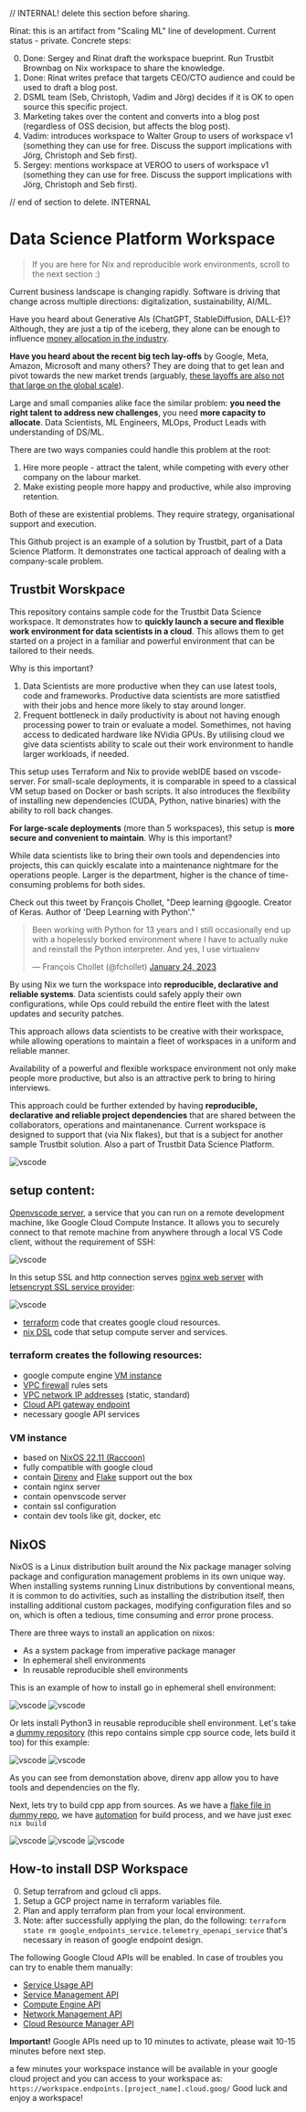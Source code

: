 // INTERNAL! delete this section before sharing.

Rinat: this is an artifact from "Scaling ML" line of development. Current status - private. Concrete steps:

0. Done: Sergey and Rinat draft the workspace bueprint. Run Trustbit Brownbag on Nix workspace to share the knowledge.
1. Done: Rinat writes preface that targets CEO/CTO audience and could be used to draft a blog post.
2. DSML team (Seb, Christoph, Vadim and Jörg) decides if it is OK to open source this specific project.
3. Marketing takes over the content and converts into a blog post (regardless of OSS decision, but affects the blog post).
4. Vadim: introduces workspace to Walter Group to users of workspace v1 (something they can use for free. Discuss the support implications with Jörg, Christoph and Seb first).
5. Sergey: mentions workspace at VEROO to users of workspace v1 (something they can use for free. Discuss the support implications with Jörg, Christoph and Seb first).

// end of section to delete. INTERNAL

Data Science Platform Workspace
===============================

> If you are here for Nix and reproducible work environments, scroll to the next section :)



Current business landscape is changing rapidly. Software is driving that change across multiple directions: digitalization, sustainability, AI/ML. 

Have you heard about Generative AIs (ChatGPT, StableDiffusion, DALL-E)? Although, they are just a tip of the iceberg, they alone can be enough to influence [money allocation in the industry](https://a16z.com/2023/01/19/who-owns-the-generative-ai-platform/).

**Have you heard about the recent big tech lay-offs** by Google, Meta, Amazon, Microsoft and many others? They are doing that to get lean and pivot towards the new market trends (arguably, [these layoffs are also not that large on the global scale](https://www.marketwatch.com/story/big-tech-layoffs-are-not-as-big-as-they-appear-at-first-glance-11674251270)).


Large and small companies alike face the similar problem: **you need the right talent to address new challenges**, you need **more capacity to allocate**. Data Scientists, ML Engineers, MLOps, Product Leads with understanding of DS/ML.

There are two ways companies could handle this problem at the root:

1) Hire more people - attract the talent, while competing with every other company on the labour market.
2) Make existing people more happy and productive, while also improving retention.

Both of these are existential problems. They require strategy, organisational support and execution. 

This Github project is an example of a solution by Trustbit, part of a Data Science Platform. It demonstrates one tactical approach of dealing with a company-scale problem.



## Trustbit Worskpace 

This repository contains sample code for the Trustbit Data Science workspace. It demonstrates how to **quickly launch a secure and flexible work environment for data scientists in a cloud**. This allows them to get started on a project in a familiar and powerful environment that can be tailored to their needs.

Why is this important?

1. Data Scientists are more productive when they can use latest tools, code and frameworks. Productive data scientists are more satistfied with their jobs and hence more likely to stay around longer.
2. Frequent bottleneck in daily productivity is about not having enough processing power to train or evaluate a model. Somethimes, not having access to dedicated hardware like NVidia GPUs. By utilising cloud we give data scientists ability to scale out their work environment to handle larger workloads, if needed.

This setup uses Terraform and Nix to provide webIDE based on vscode-server. For small-scale deployments, it is comparable in speed to a classical VM setup based on Docker or bash scripts. It also introduces the flexibility of installing new dependencies (CUDA, Python, native binaries) with the ability to roll back changes.

**For large-scale deployments** (more than 5 workspaces), this setup is **more secure and convenient to  maintain**. Why is this important?

While data scientists like to bring their own tools and dependencies into projects, this can quickly escalate into a maintenance nightmare for the operations people. Larger is the department, higher is the chance of time-consuming problems for both sides. 

Check out this tweet by François Chollet, "Deep learning @google. Creator of Keras. Author of 'Deep Learning with Python'."

<blockquote class="twitter-tweet" data-lang="en" data-theme="dark"><p lang="en" dir="ltr">Been working with Python for 13 years and I still occasionally end up with a hopelessly borked environment where I have to actually nuke and reinstall the Python interpreter. And yes, I use virtualenv</p>&mdash; François Chollet (@fchollet) <a href="https://twitter.com/fchollet/status/1617704787235176449?ref_src=twsrc%5Etfw">January 24, 2023</a></blockquote> <script async src="https://platform.twitter.com/widgets.js" charset="utf-8"></script>

By using Nix we turn the workspace into **reproducible, declarative and reliable systems**. Data scientists could safely apply their own configurations, while Ops could rebuild the entire fleet with the latest updates and security patches.

This approach allows data scientists to be creative with their workspace, while allowing operations to maintain a fleet of workspaces in a uniform and reliable manner.


Availability of a powerful and flexible workspace environment not only make people more productive, but also is an attractive perk to bring to hiring interviews.

This approach could be further extended by having **reproducible, declarative and reliable project dependencies** that are shared between the collaborators, operations and maintanenance. Current workspace is designed to support that (via Nix flakes), but that is a subject for another sample Trustbit solution. Also a part of Trustbit Data Science Platform.


![vscode](img/vscode1.png)

## setup content:

[Openvscode server](https://code.visualstudio.com/docs/remote/vscode-server), a service that you can run on a remote development machine, like Google Cloud Compute Instance. It allows you to securely connect to that remote machine from anywhere through a local VS Code client, without the requirement of SSH:

![vscode](img/vscode0.png)

In this setup SSL and http connection serves [nginx web server](https://www.nginx.com/) with [letsencrypt SSL service provider](https://letsencrypt.org/):

![vscode](img/ssl.png)

* [terraform](https://registry.terraform.io/providers/hashicorp/google/latest/docs) code that creates google cloud resources.
* [nix DSL](https://nixos.wiki/wiki/Overview_of_the_Nix_Language) code that setup compute server and services.


### terraform creates the following resources:

* google compute engine [VM instance](https://cloud.google.com/compute)
* [VPC firewall](https://cloud.google.com/vpc/docs/firewalls#:~:text=VPC%20firewall%20rules%20let%20you,they%20have%20not%20started%20up.) rules sets
* [VPC network IP addresses](https://cloud.google.com/vpc/docs/ip-addresses) (static, standard)
* [Cloud API gateway endpoint](https://cloud.google.com/api-gateway/docs)
* necessary google API services

### VM instance

* based on [NixOS 22.11 (Raccoon)](https://nixos.org/blog/announcements.html#nixos-22.11)
* fully compatible with google cloud
* contain [Direnv](https://direnv.net/) and [Flake](https://nixos.wiki/wiki/Flakes) support out the box
* contain nginx server
* contain openvscode server
* contain ssl configuration
* contain dev tools like git, docker, etc

## NixOS

NixOS is a Linux distribution built around the Nix package manager solving package and configuration management problems in its own unique way. When installing systems running Linux distributions by conventional means, it is common to do activities, such as installing the distribution itself, then installing additional custom packages, modifying configuration files and so on, which is often a tedious, time consuming and error prone process.

There are three ways to install an application on nixos:
* As a system package from imperative package manager 
* In ephemeral shell environments
* In reusable reproducible shell environments

This is an example of how to install go in  ephemeral shell environment:

![vscode](img/go0.png)
![vscode](img/go1.png)

Or lets install Python3 in reusable reproducible shell environment. Let's take a [dummy repository](https://github.com/krasina15/nixtest)  (this repo contains simple cpp source code, lets build it too) for this example:

![vscode](img/python0.png)
![vscode](img/python1.png)

As you can see from demonstation above, direnv app allow you to have tools and dependencies on the fly.

Next, lets try to build cpp app from sources.
As we have a [flake file in dummy repo](https://github.com/krasina15/nixtest/blob/main/flake.nix), we have [automation](https://nixos.org/manual/nix/stable/command-ref/new-cli/nix3-build.html) for build process, and we have just exec `nix build`

![vscode](img/cpp0.png)
![vscode](img/cpp1.png)
![vscode](img/cpp2.png)


## How-to install DSP Workspace

0. Setup terrafrom and gcloud cli apps.
1. Setup a GCP project name in terraform variables file.
2. Plan and apply terraform plan from your local environment.
3. Note: after successfully applying the plan, do the following: `terraform state rm google_endpoints_service.telemetry_openapi_service` that's necessary in reason of google endpoint design.


The following Google Cloud APIs will be enabled. In case of troubles you can try to enable them manually:
  * [Service Usage API](https://console.cloud.google.com/apis/library/serviceusage.googleapis.com)
  * [Service Management API](https://console.cloud.google.com/apis/library/servicemanagement.googleapis.com)
  * [Compute Engine API](https://console.cloud.google.com/apis/library/compute.googleapis.com)
  * [Network Management API](https://console.cloud.google.com/apis/library/networkmanagement.googleapis.com)
  * [Cloud Resource Manager API](https://console.cloud.google.com/apis/library/cloudresourcemanager.googleapis.com)

**Important!** Google APIs need up to 10 minutes to activate, please wait 10-15 minutes before next step.

a few minutes your workspace instance will be available in your google cloud project and you can access to your workspace as:
`https://workspace.endpoints.[project_name].cloud.goog/` 
Good luck and enjoy a workspace!

